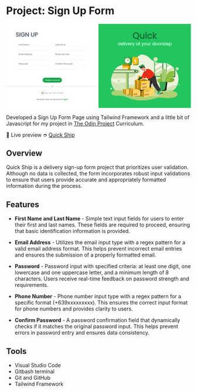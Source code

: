 # Project: Sign Up Form

![Screenshot of Desktop View](https://github.com/shairatorio/quick-ship/blob/main/build/img/login-page.png?raw=true)

Developed a Sign Up Form Page using Tailwind Framework and a little bit of Javascript for my project in [The Odin Project](https://www.theodinproject.com/) Curriculum.

🔗 Live preview ➮ [Quick Ship](https://shairatorio.github.io/quick-ship/build/index.html)

## Overview

Quick Ship is a delivery sign-up form project that prioritizes user validation. Although no data is collected, the form incorporates robust input validations to ensure that users provide accurate and appropriately formatted information during the process.

## Features

* **First Name and Last Name** - Simple text input fields for users to enter their first and last names. These fields are required to proceed, ensuring that basic identification information is provided.

* **Email Address** - Utilizes the email input type with a regex pattern for a valid email address format. This helps prevent incorrect email entries and ensures the submission of a properly formatted email.

* **Password** - Password input with specified criteria: at least one digit, one lowercase and one uppercase letter, and a minimum length of 8 characters. Users receive real-time feedback on password strength and requirements.

* **Phone Number** - Phone number input type with a regex pattern for a specific format (+639xxxxxxxxx). This ensures the correct input format for phone numbers and provides clarity to users.

* **Confirm Password** - A password confirmation field that dynamically checks if it matches the original password input. This helps prevent errors in password entry and ensures data consistency.

## Tools

* Visual Studio Code
* Gitbash terminal
* Git and GitHub
* Tailwind Framework